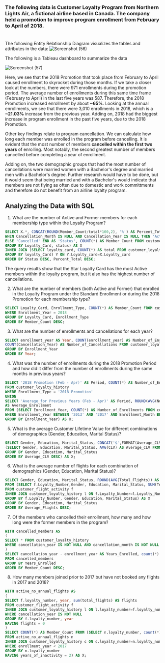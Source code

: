 ### The following data is Customer Loyalty Program from Northern Lights Air, a fictional airline based in Canada. The company held a promotion to improve program enrollment from February to April of 2018.
#

The following Entity Relationship Diagram visualizes the tables and attributes in the data:
![Screenshot (56)](https://github.com/user-attachments/assets/7ab8c6c3-12c0-45e9-8151-c5bece0eb98d)

The following is a Tableau dashboard to summarize the data

![Screenshot (57)](https://github.com/user-attachments/assets/6ddede46-4c57-4812-9d9c-17b6168566e3)

Here, we see that the 2018 Promotion that took place from February to April caused enrollment to skyrocket during those months. If we take a closer look at the numbers, there were 971 enrollments during the promotion period. The average number of enrollments during this same time frame (February to April) in the last five years was 587. Therefore, the 2018 Promotion increased enrollment by about **~65%**. Looking at the annual enrollments, we see that there were 3,010 enrollments in 2018, which is a **~21.03%** increase from the previous year. Adding on, 2018 had the biggest increase in program enrollment in the past five years, due to the 2018 Promotion.

Other key findings relate to program cancellation. We can calculate how long each member was enrolled in the program before cancelling. It is evident that the most number of members **cancelled within the first two years** of enrolling. Most notably, the second greatest number of members cancelled before completing a year of enrollment.

Adding on, the two demographic groups that had the most number of cancellations were married women with a Bachelor's degree and married men with a Bachelor's degree. Further research would have to be done, but it would seem that being married and with a Bachelor's would indicate that members are not flying as often due to domestic and work committments and therefore do not benefit from an airline loyalty program.

## Analyzing the Data with SQL

1) What are the number of Active and Former members for each membership type within the Loyalty Program? 
```sql
SELECT X.*, CONCAT(ROUND(Member_Count/total*100,2), '%') AS Percent_Total FROM (SELECT Loyalty_Card, CASE
WHEN Cancellation_Month IS NULL AND Cancellation_Year IS NULL THEN 'Active'
ELSE 'Cancelled' END AS 'Status', COUNT(*) AS Member_Count FROM customer_loyalty_history
GROUP BY Loyalty_Card, status) AS X
INNER JOIN (SELECT loyalty_card, COUNT(*) AS total FROM customer_loyalty_history
GROUP BY loyalty_Card) Y ON Y.Loyalty_card=X.Loyalty_card
ORDER BY Status DESC, Percent_Total DESC; 
```
The query results show that the Star Loyalty Card has the most Active members within the loyalty program, but it also has the highest number of cancellations.

2) What are the number of members (both Active and Former) that enrolled in the Loyalty Program under the Standard Enrollment or during the 2018 Promotion for each membership type?
```sql
SELECT Loyalty_Card, Enrollment_Type, COUNT(*) AS Member_Count FROM customer_loyalty_history
WHERE Enrollment_Year = 2018
GROUP BY Loyalty_Card, Enrollment_Type
ORDER BY Member_Count DESC;
```

3) What are the number of enrollments and cancellations for each year?
```sql
SELECT enrollment_year AS Year, COUNT(enrollment_year) AS Number_of_Enrollments,
COUNT(Cancellation_Year) AS Number_of_Cancellations FROM customer_loyalty_history
GROUP BY Enrollment_Year
ORDER BY Year;
```

4) What was the number of enrollments during the 2018 Promotion Period and how did it differ from the number of enrollments during the same months in previous years?
```sql
SELECT '2018 Promotion (Feb - Apr)' AS Period, COUNT(*) AS Number_of_Enrollments
FROM customer_loyalty_history
WHERE Enrollment_Type = '2018 Promotion'
UNION
SELECT 'Average for Previous Years (Feb - Apr)' AS Period, ROUND(AVG(Number_of_Enrollments))
AS Average_Enrollment
FROM (SELECT Enrollment_Year, COUNT(*) AS Number_of_Enrollments FROM customer_loyalty_history
WHERE Enrollment_Year BETWEEN '2013' AND '2017' AND Enrollment_Month BETWEEN 2 AND 4
GROUP BY Enrollment_Year) AS X;
```

5) What is the average Customer Lifetime Value for different combinations of demographics (Gender, Education, Marital Status)?
```sql
SELECT Gender, Education, Marital_Status, CONCAT('$',FORMAT(Average_CLV,2)) AS Average_CLV FROM
(SELECT Gender, Education, Marital_Status, AVG(CLV) AS Average_CLV FROM customer_loyalty_history
GROUP BY Gender, Education, Marital_Status
ORDER BY Average_CLV DESC) AS X;
```

6) What is the average number of flights for each combination of demographics (Gender, Education, Marital Status)?
```sql
SELECT Gender, Education, Marital_Status, ROUND(AVG(Total_Flights)) AS Average_Flights
FROM (SELECT f.Loyalty_Number,Gender, Education, Marital_Status, SUM(Total_Flights) AS Total_Flights
FROM customer_flight_activity f
INNER JOIN customer_loyalty_history l ON f.Loyalty_Number=l.Loyalty_Number
GROUP BY f.Loyalty_Number, Gender, Education, Marital_Status) AS X
GROUP BY Gender, Education, Marital_Status
ORDER BY Average_Flights DESC;
```

7) Of the members who cancelled their enrollment, how many and how long were the former members in the program?
```sql
WITH cancelled_members AS
(
SELECT * FROM customer_loyalty_history
WHERE cancellation_year IS NOT NULL AND cancellation_month IS NOT NULL
)
SELECT cancellation_year - enrollment_year AS Years_Enrolled, count(*) AS Member_Count
FROM cancelled_members
GROUP BY Years_Enrolled
ORDER BY Member_Count DESC;
```

8) How many members joined prior to 2017 but have not booked any flights in 2017 and 2018?
```sql
WITH active_no_annual_flights AS
(
SELECT f.loyalty_number, year, sum(total_flights) AS flights
FROM customer_flight_activity f
INNER JOIN customer_loyalty_history l ON l.loyalty_number=f.loyalty_number
WHERE cancellation_year IS NOT NULL
GROUP BY f.loyalty_number, year
HAVING flights = 0
)
SELECT COUNT(*) AS Member_Count FROM (SELECT n.loyalty_number, count(*) as years_of_inactivity
FROM active_no_annual_flights n
INNER JOIN customer_loyalty_history c ON c.loyalty_number=n.loyalty_number
WHERE enrollment_year < 2017
GROUP BY n.loyalty_number
HAVING years_of_inactivity = 2) AS X;
```
